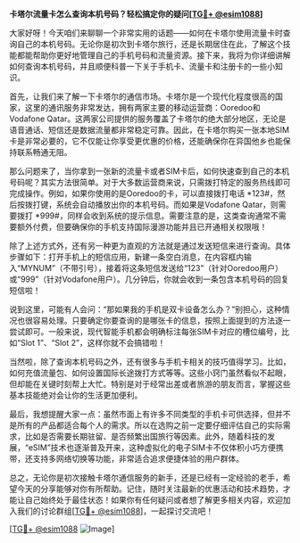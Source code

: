 **卡塔尔流量卡怎么查询本机号码？轻松搞定你的疑问[[TG💪+ @esim1088](https://t.me/s/esim1088)]**

大家好呀！今天咱们来聊聊一个非常实用的话题——如何在卡塔尔使用流量卡时查询自己的本机号码。无论你是初次到卡塔尔旅行，还是长期居住在此，了解这个技能都能帮助你更好地管理自己的手机号码和流量资源。接下来，我将为你详细讲解如何查询本机号码，并且顺便科普一下关于手机卡、流量卡和注册卡的一些小知识。

首先，让我们来了解一下卡塔尔的通信市场。卡塔尔是一个现代化程度很高的国家，这里的通讯服务非常发达，拥有两家主要的移动运营商：Ooredoo和Vodafone Qatar。这两家公司提供的服务覆盖了卡塔尔的绝大部分地区，无论是语音通话、短信还是数据流量都非常稳定可靠。因此，在卡塔尔购买一张本地SIM卡是非常必要的，它不仅能让你享受更优惠的价格，还能确保你在异国他乡也能保持联系畅通无阻。

那么问题来了，当你拿到一张新的流量卡或者SIM卡后，如何快速查到自己的本机号码呢？其实方法很简单。对于大多数运营商来说，只需拨打特定的服务热线即可完成操作。例如，如果你使用的是Ooredoo的卡，可以直接拨打电话 *123#，然后按拨打键，系统会自动播放出你的本机号码。而如果是Vodafone Qatar，则需要拨打 *999#，同样会收到系统的提示信息。需要注意的是，这类查询通常不需要额外付费，但要确保你的手机支持国际漫游功能并且已开通相关权限哦！

除了上述方式外，还有另一种更为直观的方法就是通过发送短信来进行查询。具体步骤如下：打开手机上的短信应用，新建一条空白消息，在内容框内输入“MYNUM”（不带引号），接着将这条短信发送给“123”（针对Ooredoo用户）或“999”（针对Vodafone用户）。几分钟后，你就会收到一条包含本机号码的回复短信啦！

说到这里，可能有人会问：“那如果我的手机是双卡设备怎么办？”别担心，这种情况也很容易处理。只要确定你要查询的是哪张卡的信息，按照上面提到的方法逐一尝试即可。一般来说，现代智能手机都会明确标注每张SIM卡对应的槽位编号，比如“Slot 1”、“Slot 2”，这样你就不会搞错啦！

当然啦，除了查询本机号码之外，还有很多与手机卡相关的技巧值得学习。比如，如何充值流量包、如何设置国际长途拨打方式等等。这些小窍门虽然看似不起眼，但却能在关键时刻帮上大忙。特别是对于经常出差或者旅游的朋友而言，掌握这些基本技能绝对会让你的生活更加便利。

最后，我想提醒大家一点：虽然市面上有许多不同类型的手机卡可供选择，但并不是所有的产品都适合每个人的需求。所以在选购之前一定要仔细评估自己的实际需求，比如是否需要长期驻留、是否频繁出国旅行等因素。此外，随着科技的发展，“eSIM”技术也逐渐普及开来，这种虚拟化的电子SIM卡不仅体积小巧方便携带，还支持多网络切换等功能，非常适合追求便捷体验的用户群体。

总之，无论你是初次接触卡塔尔通信服务的新手，还是已经有一定经验的老手，希望今天的分享能够对你有所帮助。记住，随时关注最新的优惠活动和技术趋势，才能让自己始终处于最佳状态！如果你有任何疑问或者想了解更多相关内容，欢迎加入我们的讨论群组[[TG💪+ @esim1088](https://t.me/s/esim1088)]，一起探讨交流吧！

[[TG💪+ @esim1088](https://t.me/s/esim1088) ![Image](https://i.postimg.cc/4NQfJmqS/Snipaste-2025-05-13-00-14-12.png)]